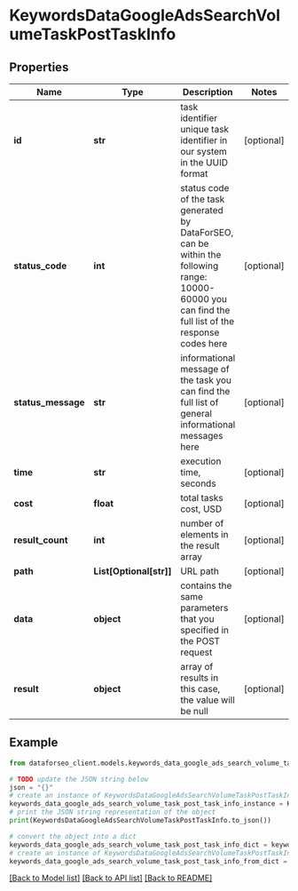 # KeywordsDataGoogleAdsSearchVolumeTaskPostTaskInfo


## Properties

Name | Type | Description | Notes
------------ | ------------- | ------------- | -------------
**id** | **str** | task identifier unique task identifier in our system in the UUID format | [optional] 
**status_code** | **int** | status code of the task generated by DataForSEO, can be within the following range: 10000-60000 you can find the full list of the response codes here | [optional] 
**status_message** | **str** | informational message of the task you can find the full list of general informational messages here | [optional] 
**time** | **str** | execution time, seconds | [optional] 
**cost** | **float** | total tasks cost, USD | [optional] 
**result_count** | **int** | number of elements in the result array | [optional] 
**path** | **List[Optional[str]]** | URL path | [optional] 
**data** | **object** | contains the same parameters that you specified in the POST request | [optional] 
**result** | **object** | array of results in this case, the value will be null | [optional] 

## Example

```python
from dataforseo_client.models.keywords_data_google_ads_search_volume_task_post_task_info import KeywordsDataGoogleAdsSearchVolumeTaskPostTaskInfo

# TODO update the JSON string below
json = "{}"
# create an instance of KeywordsDataGoogleAdsSearchVolumeTaskPostTaskInfo from a JSON string
keywords_data_google_ads_search_volume_task_post_task_info_instance = KeywordsDataGoogleAdsSearchVolumeTaskPostTaskInfo.from_json(json)
# print the JSON string representation of the object
print(KeywordsDataGoogleAdsSearchVolumeTaskPostTaskInfo.to_json())

# convert the object into a dict
keywords_data_google_ads_search_volume_task_post_task_info_dict = keywords_data_google_ads_search_volume_task_post_task_info_instance.to_dict()
# create an instance of KeywordsDataGoogleAdsSearchVolumeTaskPostTaskInfo from a dict
keywords_data_google_ads_search_volume_task_post_task_info_from_dict = KeywordsDataGoogleAdsSearchVolumeTaskPostTaskInfo.from_dict(keywords_data_google_ads_search_volume_task_post_task_info_dict)
```
[[Back to Model list]](../README.md#documentation-for-models) [[Back to API list]](../README.md#documentation-for-api-endpoints) [[Back to README]](../README.md)


